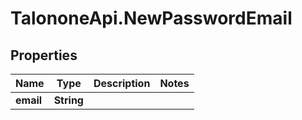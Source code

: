 # TalononeApi.NewPasswordEmail

## Properties
Name | Type | Description | Notes
------------ | ------------- | ------------- | -------------
**email** | **String** |  | 


